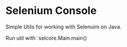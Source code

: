 # Selenium Console

Simple Utils for working with Selenuim on Java.

Run util with 
`selcore.Main.main()
